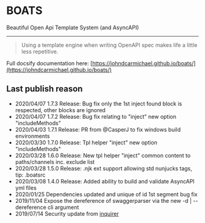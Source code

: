# BOATS

Beautiful Open Api Template System (and AsyncAPI)
___

> Using a template engine when writing OpenAPI spec makes life a little less repetitive.

Full docsify documentation here: [https://johndcarmichael.github.io/boats/](https://johndcarmichael.github.io/boats/)

## Last publish reason
- 2020/04/07 1.7.3 Release: Bug fix only the 1st inject found block is respected, other blocks are ignored
- 2020/04/07 1.7.2 Release: Bug fix relating to "inject" new option "includeMethods"
- 2020/04/03 1.7.1 Release: PR from @CasperJ to fix windows build environments 
- 2020/03/30 1.7.0 Release: Tpl helper "inject" new option "includeMethods"
- 2020/03/28 1.6.0 Release: New tpl helper "inject" common content to paths/channels inc. exclude list
- 2020/03/28 1.5.0 Release: .njk ext support allowing std nunjucks tags, tip: .boatsrc
- 2020/03/08 1.4.0 Release: Added ability to build and validate AsyncAPI yml files
- 2020/01/25 Dependencies updated and unique of id 1st segment bug fix
- 2019/11/04 Expose the dereference of swaggerparser via the new -d | --dereference cli argument
- 2019/07/14 Security update from [inquirer](https://www.npmjs.com/package/inquirer)
